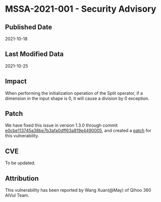 # MSSA-2021-001 - Security Advisory

## Published Date

2021-10-18

## Last Modified Data

2021-10-25

## Impact

When performing the initialization operation of the Split operator, if a dimension in the input shape is 0, it will cause a division by 0 exception.

## Patch

We have fixed this issue in version 1.3.0 through commit [e0cbe113745a38be7b3afa0dff63a819e4490005](https://gitee.com/mindspore/mindspore/commit/e0cbe113745a38be7b3afa0dff63a819e4490005), and created a [patch](https://gitee.com/mindspore/community/blob/master/security/cve_patch/mssa-2021-001.patch) for this vulnerability.

## CVE

To be updated.

## Attribution

This vulnerability has been reported by Wang Xuan(@May) of Qihoo 360 AIVul Team.
